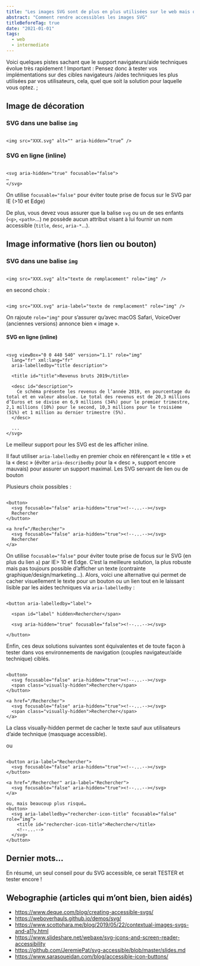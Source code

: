 ```yaml
---
title: "Les images SVG sont de plus en plus utilisées sur le web mais qu’en est-il de leur accessibilité ?"
abstract: "Comment rendre accessibles les images SVG"
titleBeforeTag: true
date: "2021-01-01"
tags:
  - web
  - intermediate
---
```


Voici quelques pistes sachant que le support navigateurs/aide techniques évolue très rapidement !
Important : Pensez donc à tester vos implémentations sur des cibles navigateurs /aides techniques les plus utilisées par vos utilisateurs, cela, quel que soit la solution pour laquelle vous optez. ;

## Image de décoration

### SVG dans une balise `img`
<pre><code class="html">
&lt;img src="XXX.svg" alt="" aria-hidden=”true” /&gt;
</code></pre>

### SVG en ligne (inline)
<pre><code class="html">
&lt;svg aria-hidden="true" focusable="false"&gt;
…
&lt;/svg&gt;
</code></pre>

On utilise `focusable="false"` pour éviter toute prise de focus sur le SVG par IE (>10 et Edge)

De plus, vous devez vous assurer que la balise `svg` ou un de ses enfants (`<g>`, `<path>`…) ne possède aucun attribut visant à lui fournir un nom accessible (`title`, `desc`, `aria-*`…). 

## Image informative (hors lien ou bouton)

### SVG dans une balise `img`
<pre><code class="html">
&lt;img src="XXX.svg" alt="texte de remplacement" role="img" /&gt;
</code></pre>

en second choix&nbsp;:
<pre><code class="html">
&lt;img src="XXX.svg" aria-label="texte de remplacement" role="img" /&gt;
</code></pre>

On rajoute `role="img"` pour s’assurer qu’avec macOS Safari, VoiceOver (anciennes versions) annonce bien « image ».

#### SVG en ligne (inline)
<pre><code class="html">
&lt;svg viewBox="0 0 440 540" version="1.1" role="img"
  lang="fr" xml:lang="fr"
  aria-labelledby="title description"&gt;

  &lt;title id="title"&gt;Revenus bruts 2019&lt;/title&gt;

  &lt;desc id="description"&gt;
    Ce schéma présente les revenus de l’année 2019, en pourcentage du total et en valeur absolue. Le total des revenus est de 20,3 millions d’Euros et se divise en 6,9 millions (34%) pour le premier trimestre, 2,1 millions (10%) pour le second, 10,3 millions pour le troisième (51%) et 1 million au dernier trimestre (5%).
  &lt;/desc&gt;

  ...
&lt;/svg&gt;
</code></pre>

Le meilleur support pour les SVG est de les afficher inline.

Il faut utiliser `aria-labelledby` en premier choix en référençant le « title » et la « desc » (éviter `aria-describedby` pour la « desc », support encore mauvais) pour assurer un support maximal.
Les SVG servant de lien ou de bouton

Plusieurs choix possibles&nbsp;: 

<pre><code class="html">
&lt;button&gt;
  &lt;svg focusable="false" aria-hidden="true"&gt;&lt;!--...--&gt;&lt;/svg&gt;
  Rechercher
&lt;/button&gt;

&lt;a href="/Rechercher"&gt;
  &lt;svg focusable="false" aria-hidden="true"&gt;&lt;!--...--&gt;&lt;/svg&gt;
  Rechercher
&lt;/a&gt;
</code></pre>

On utilise `focusable="false"` pour éviter toute prise de focus sur le SVG (en plus du lien `a`) par <abbr>IE</abbr>> 10 et Edge.
C’est la meilleure solution, la plus robuste mais pas toujours possible d’afficher un texte (contrainte graphique/design/marketing…).
Alors, voici une alternative qui permet de  cacher visuellement le texte pour un bouton ou un lien tout en le laissant lisible par les aides techniques via `aria-labelledby`&nbsp;:

<pre><code class="html">
&lt;button aria-labelledby="label"&gt; 

  &lt;span id="label" hidden&gt;Rechercher&lt;/span&gt;

  &lt;svg aria-hidden="true" focusable="false"&gt;&lt;!--...--&gt;&lt;/svg&gt;

&lt;/button&gt; 
</code></pre>

Enfin, ces deux solutions suivantes sont équivalentes et de toute façon à tester dans vos environnements de navigation (couples navigateur/aide technique) ciblés.

<pre><code class="html">
&lt;button&gt;
  &lt;svg focusable="false" aria-hidden="true"&gt;&lt;!--...--&gt;&lt;/svg&gt;
  &lt;span class="visually-hidden"&gt;Rechercher&lt;/span&gt;
&lt;/button&gt;

&lt;a href="/Rechercher"&gt;
  &lt;svg focusable="false" aria-hidden="true"&gt;&lt;!--...--&gt;&lt;/svg&gt;
  &lt;span class="visually-hidden"&gt;Rechercher&lt;/span&gt;
&lt;/a&gt;
</code></pre>

La class visually-hidden permet de cacher le texte sauf aux utilisateurs d’aide technique (masquage accessible).

ou

<pre><code class="html">
&lt;button aria-label="Rechercher"&gt;
  &lt;svg focusable="false" aria-hidden="true"&gt;&lt;!--...--&gt;&lt;/svg&gt;
&lt;/button&gt;

&lt;a href="/Rechercher" aria-label="Rechercher"&gt;
  &lt;svg focusable="false" aria-hidden="true"&gt;&lt;!--...--&gt;&lt;/svg&gt;
&lt;/a&gt;

ou, mais beaucoup plus risqué…
&lt;button&gt;
  &lt;svg aria-labelledby="rechercher-icon-title" focusable="false" role=”img”&gt;
    &lt;title id="rechercher-icon-title"&gt;Rechercher&lt;/title&gt;
    &lt;!--...--&gt;
  &lt;/svg&gt;
&lt;/button&gt;
</code></pre>

## Dernier mots…

En résumé, un seul conseil pour du SVG accessible, ce serait TESTER et tester encore !

## Webographie (articles qui m’ont bien, bien aidés)

- https://www.deque.com/blog/creating-accessible-svgs/ 
- https://weboverhauls.github.io/demos/svg/ 
- https://www.scottohara.me/blog/2019/05/22/contextual-images-svgs-and-a11y.html 
- https://www.slideshare.net/webaxe/svg-icons-and-screen-reader-accessibility 
- https://github.com/JeremiePat/svg-accessible/blob/master/slides.md 
- https://www.sarasoueidan.com/blog/accessible-icon-buttons/ 
